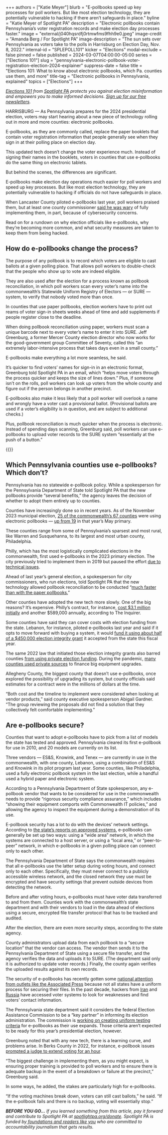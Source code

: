 +++
authors = ["Katie Meyer"]
blurb = "E-pollbooks speed up key processes for poll workers. But like most election technology, they are potentially vulnerable to hacking if there aren’t safeguards in place."
byline = "Katie Meyer of Spotlight PA"
description = "Electronic pollbooks contain Pennsylvania’s voter registration records and make election day processes faster."
image = "external/j040hqsrdfj0rtmwfms9fhh9e0.jpeg"
image-credit = "Amanda Berg / For Spotlight PA"
image-description = "The sun sets over Pennsylvania as voters take to the polls in Harrisburg on Election Day, Nov. 8, 2022."
internal-id = "SPLEPOLL101"
kicker = "Elections"
modal-exclude = false
pinned = false
published = 2024-03-07T04:00:00-05:00
series = ["Elections 101"]
slug = "pennsylvania-electronic-pollbook-voter-registration-election-2024-explainer"
suppress-date = false
title = "Elections 101: What to know about electronic pollbooks, which Pa. counties use them, and more"
title-tag = "Electronic pollbooks in Pennsylvania, explained"
topics = ["Elections"]
+++

<a href="https://www.spotlightpa.org/series/elections-101/"><em>Elections 101</em></a><em> from </em><a href="https://www.spotlightpa.org/"><em>Spotlight PA</em></a><em> protects you against election misinformation and empowers you to make informed decisions. </em><a href="https://www.spotlightpa.org/newsletters"><em>Sign up for our free newsletters</em></a><em>.</em>

HARRISBURG — As Pennsylvania prepares for the 2024 presidential election, voters may start hearing about a new piece of technology rolling out in more and more counties: electronic pollbooks.

E-pollbooks, as they are commonly called, replace the paper booklets that contain voter registration information that people generally see when they sign in at their polling place on election day.

This updated tech doesn’t change the voter experience much. Instead of signing their names in the booklets, voters in counties that use e-pollbooks do the same thing on electronic tablets.

But behind the scenes, the differences are significant.

<script src="https://www.spotlightpa.org/embed.js" async></script><div data-spl-embed-version="1" data-spl-src="https://www.spotlightpa.org/embeds/newsletter/"></div>

E-pollbooks make election day operations much easier for poll workers and speed up key processes. But like most election technology, they are potentially vulnerable to hacking if officials do not have safeguards in place.

When Lancaster County piloted e-pollbooks last year, poll workers praised them, but at least one county commissioner <a href="https://lancasteronline.com/news/local/e-poll-books-get-positive-response-in-lancaster-county-but-adoption-soon-is-unlikely-lancaster/article_78c0a6f2-3df0-11ee-8243-3fd168425cbe.html">said he was wary</a> of fully implementing them, in part, because of cybersecurity concerns.

Read on for a rundown on why election officials like e-pollbooks, why they’re becoming more common, and what security measures are taken to keep them from being hacked.

## How do e-pollbooks change the process?

The purpose of any pollbook is to record which voters are eligible to cast ballots at a given polling place. That allows poll workers to double-check that the people who show up to vote are indeed eligible.

They are also used after the election for a process known as pollbook reconciliation, in which poll workers scan every voter’s name into the commonwealth’s Statewide Uniform Registry of Electors — or SURE — system, to verify that nobody voted more than once.

In counties that use paper pollbooks, election workers have to print out reams of voter sign-in sheets weeks ahead of time and add supplements if people register close to the deadline.

When doing pollbook reconciliation using paper, workers must scan a unique barcode next to every voter’s name to enter it into SURE. Jeff Greenburg, a former Mercer County election director who now works for the good-government group Committee of Seventy, called this “an extremely labor-intensive process that takes days even in a small county.”<strong></strong>

E-pollbooks make everything a lot more seamless, he said.

It’s quicker to find voters’ names for sign-in in an electronic format, Greenburg told Spotlight PA in an email, which “helps move voters through the process quicker and keeps the size of lines down.” Plus, if someone isn’t on the rolls, poll workers can look up voters from the whole county and figure out if the person belongs in another precinct.

E-pollbooks also make it less likely that a poll worker will overlook a name and wrongly have a voter cast a provisional ballot. (Provisional ballots are used if a voter’s eligibility is in question, and are subject to additional checks.)

Plus, pollbook reconciliation is much quicker when the process is electronic. Instead of spending days scanning, Greenburg said, poll workers can use e-pollbooks to upload voter records to the SURE system “essentially at the push of a button.”

{{<picture src="cas/8qt7-7rs1-z1tb-5z6g.jpeg" description="An example of an ExpressPoll electronic pollbook tablet, which is the model used in Philadelphia." caption="An example of an ExpressPoll electronic pollbook tablet, which is the model used in Philadelphia." credit="Courtesy of the Philadelphia City Commissioners">}}

## Which Pennsylvania counties use e-pollbooks? Which don’t?

Pennsylvania has no statewide e-pollbook policy. While a spokesperson for the Pennsylvania Department of State told Spotlight PA that the new pollbooks provide “several benefits,” the agency leaves the decision of whether to adopt them entirely up to counties.

Counties have increasingly done so in recent years. As of the November 2023 municipal election, <a href="https://www.vote.pa.gov/About-Elections/Pages/New-Voting-Systems.aspx">25 of the commonwealth’s 67 counties</a> were using electronic pollbooks — <a href="https://www.spotlightpa.org/news/2023/10/pennsylvania-election-results-2023-vote-counting-mail-ballot-delays-timing/">up from 19</a> in that year’s May primary.

These counties range from some of Pennsylvania’s sparsest and most rural, like Warren and Susquehanna, to its largest and most urban county, Philadelphia.

Philly, which has the most logistically complicated elections in the commonwealth, first used e-pollbooks in the 2023 primary election. The city previously tried to implement them in 2019 but paused the effort <a href="https://www.inquirer.com/politics/philadelphia/philly-epollbook-electronic-systems-should-not-be-used-city-says-20190917.html">due to technical issues</a>.

Ahead of last year’s general election, a spokesperson for city commissioners, who run elections, told Spotlight PA that the new technology allowed pollbook reconciliation to be conducted “<a href="https://www.spotlightpa.org/news/2023/10/pennsylvania-election-results-2023-vote-counting-mail-ballot-delays-timing/">much faster than with the paper pollbooks.</a>”

Other counties have adopted the new tech more slowly. One of the big reasons? It’s expensive. Philly’s contract, for instance, <a href="https://www.inquirer.com/politics/election/philadelphia-electronic-poll-books-election-day-20230512.html">cost $3.1 million initially</a> and another $589,000 annually, according to The Inquirer.

Some counties have said they can cover costs with election funding from the state. Lebanon, for instance, piloted e-pollbooks last year and said if it opts to move forward with buying a system, it would <a href="https://lebtown.com/2023/09/11/county-election-board-approves-trial-run-of-e-poll-books-at-select-precincts/">fund it using about half of a $450,000 election integrity grant</a> it accepted from the state this fiscal year.

The same 2022 law that initiated those election integrity grants also barred counties <a href="https://www.spotlightpa.org/news/2022/07/pa-election-funding-private-donation-ban-budget-deal/">from using private election funding</a>. During the pandemic, <a href="https://www.spotlightpa.org/news/2021/05/pa-2020-election-zuckerberg-grants-gop-outcry/">many counties used private sources</a> to finance big equipment upgrades.

Allegheny County, the biggest county that doesn’t use e-pollbooks, once explored the possibility of upgrading its system, but county officials said estimates for a contract were in the millions of dollars at the time.

“Both cost and the timeline to implement were considered when looking at vendor products,” said county executive spokesperson Abigail Gardner. “The group reviewing the proposals did not find a solution that they collectively felt comfortable implementing.”

## Are e-pollbooks secure?

Counties that want to adopt e-pollbooks have to pick from a list of models the state has tested and approved. Pennsylvania cleared its first e-pollbook for use in 2010, and 20 models are currently on its list.

Three vendors — ES&amp;S, Knowink, and Tenex — are currently in use in the commonwealth, with one county, Lebanon, using a combination of ES&amp;S and Knowink in its pilot program last year. Some counties, like Philadelphia, used a fully electronic pollbook system in the last election, while a handful used a hybrid paper and electronic system.

According to a Pennsylvania Department of State spokesperson, any e-pollbook vendor that wants to be considered for use in the commonwealth needs to provide “rigorous security compliance assurance,” which includes “showing their equipment comports with Commonwealth IT policies,” and allowing the agency to inspect the equipment during a demonstration of its use.

E-pollbook security has a lot to do with the devices’ network settings. According to <a href="https://www.dos.pa.gov/VotingElections/OtherServicesEvents/Pages/Voting-Systems.aspx">the state’s reports on approved systems</a>, e-pollbooks can generally be set up two ways: using a “wide area” network, in which the systems are connected to a host server, or using a “local area,” or “peer-to-peer” network, in which e-pollbooks in a given polling place can connect only to each other.

The Pennsylvania Department of State says the commonwealth requires that all e-pollbooks use the latter setup during voting hours, and connect only to each other. Specifically, they must never connect to a publicly accessible wireless network, and the closed network they use must be encrypted and have security settings that prevent outside devices from detecting the network.

Before and after voting hours, e-pollbooks must have voter data transferred to and from them. Counties work with the commonwealth’s state department and with their vendors to load in the data ahead of elections using a secure, encrypted file transfer protocol that has to be tracked and audited.

After the election, there are even more security steps, according to the state agency.

County administrators upload data from each pollbook to a “secure location” that the vendor can access. The vendor then sends it to the Pennsylvania Department of State using a secure file transfer, and the agency verifies the data and uploads it to SURE. (The department said only it is authorized to update voter records.) Finally, the county again verifies the uploaded results against its own records.

<script src="https://www.spotlightpa.org/embed.js" async></script><div data-spl-embed-version="1" data-spl-src="https://www.spotlightpa.org/embeds/donate/"></div>

The security of e-pollbooks has recently gotten some <a href="https://apnews.com/article/arizona-united-states-government-2022-midterm-elections-donald-trump-los-angeles-651d0e923973daf28ff3b9d6105b4d74">national attention from outlets like the Associated Press</a> because not all states have a uniform process for securing their files. In the past decade, hackers from <a href="https://apnews.com/article/donald-trump-florida-elections-voting-2020-voting-2124f257f89649630e123952df34b186">Iran</a> and <a href="https://apnews.com/article/illinois-russia-il-state-wire-elections-chicago-90f55790e5c04e19bbb7d0b17c1a041b">Russia</a> have accessed voter systems to look for weaknesses and find voters’ contact information.

The Pennsylvania state department said it considers the federal Election Assistance Commission to be a “key partner” in informing its election administration. The commission is <a href="https://apnews.com/article/election-technology-electronic-pollbooks-security-voting-f700da950199db8423a423287701db2e">working on creating uniform testing criteria</a> for e-pollbooks as their use expands. Those criteria aren’t expected to be ready for this year’s presidential election, however.

Greenburg noted that with any new tech, there is a learning curve, and problems arise. In Berks County in 2022, for instance, e-pollbook issues <a href="https://www.wfmz.com/news/area/berks/berks-elections-board-addresses-primarys-pollbook-issues/article_aa4058c6-1439-11ed-8dc3-8feec88c60b6.html">prompted a judge to extend voting for an hour</a>.

“The biggest challenge in implementing them, as you might expect, is ensuring proper training is provided to poll workers and to ensure there is adequate backup in the event of a breakdown or failure at the precinct,” Greenburg said.

In some ways, he added, the stakes are particularly high for e-pollbooks.

“If the voting machines break down, voters can still cast ballots,” he said. “If the e-pollbook fails and there is no backup, voting will essentially stop.”

<strong><em>BEFORE YOU GO…</em></strong><em> If you learned something from this article, pay it forward and contribute to Spotlight PA at </em><a href="https://www.spotlightpa.org/donate"><em>spotlightpa.org/donate</em></a><em>. Spotlight PA is funded by</em><a href="https://www.spotlightpa.org/support"><em> foundations and readers like you</em></a><em> who are committed to accountability journalism that gets results.</em>

